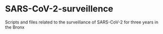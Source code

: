 # SARS-CoV-2-surveillence
Scripts and files related to the surveillance of SARS-CoV-2 for three years in the Bronx
